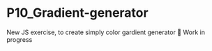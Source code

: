 # P10_Gradient-generator

New JS exercise, to create simply color gardient generator 🌈 
Work in progress 
